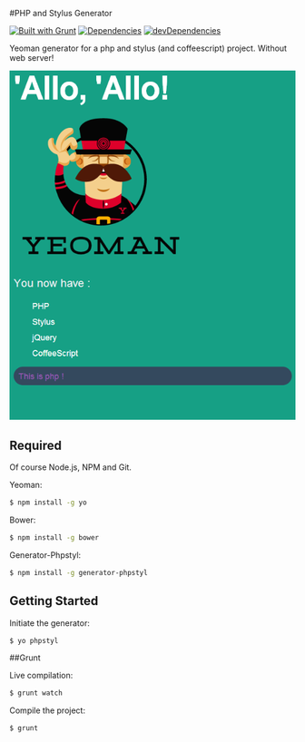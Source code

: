 #PHP and Stylus Generator

[![Built with Grunt](https://cdn.gruntjs.com/builtwith.png)](http://gruntjs.com/)
[![Dependencies](https://david-dm.org/cedced19/generator-phpstyl.png)](https://david-dm.org/cedced19/generator-phpstyl)
[![devDependencies](https://david-dm.org/cedced19/generator-phpstyl/dev-status.png)](https://david-dm.org/cedced19/generator-phpstyl#info=devDependencies)

Yeoman generator for a php and stylus (and coffeescript) project.
Without web server!

![demo](https://raw.githubusercontent.com/cedced19/generator-phpstyl/master/demo.png)

## Required

Of course Node.js, NPM and Git.

Yeoman:

```bash
$ npm install -g yo
```

Bower:

```bash
$ npm install -g bower
```

Generator-Phpstyl:

```bash
$ npm install -g generator-phpstyl
```

## Getting Started

Initiate the generator:

```bash
$ yo phpstyl
```

##Grunt

Live compilation:

```bash
$ grunt watch
```

Compile the project:

```bash
$ grunt
```
